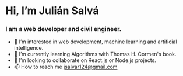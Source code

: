 # Hi, I’m Julián Salvá 
### I am a **web developer** and civil engineer. 

- 👀 I’m interested in web development, machine learning and artificial intelligence.
- 🌱 I’m currently learning Algorithms with Thomas H. Cormen's book.
- 💞️ I’m looking to collaborate on React.js or Node.js projects.
- 📫 How to reach me jsalvar124@gmail.com

<!---
Jsalvar124/Jsalvar124 is a ✨ special ✨ repository because its `README.md` (this file) appears on your GitHub profile.
You can click the Preview link to take a look at your changes.
--->

